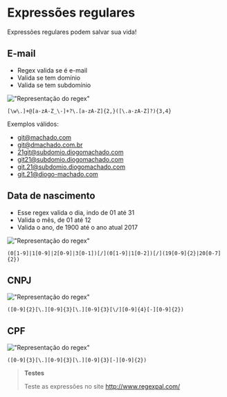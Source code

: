 # Expressões regulares
Expressões regulares podem salvar sua vida!

## E-mail
- Regex valida se é e-mail
- Valida se tem domínio
- Valida se tem subdomínio

!["Representação do regex"](https://lh3.googleusercontent.com/otJOOQ8Ite509gVNByswS0DZqRWdsKesk0XpnpbTN5Wr68sarkstc2vB9l1Q8Eb3iEag2rTC9yc7hmdr-78e5v5mz5RjatwkeLKSprCOH0kgSq4odjDQ8PX15eaqnBn_39-5FzaW9qNJcz-USLL6VMvGoDWphsvAScCbTw_wlhebpxCXy9evJMWN7kdg5ArbOe6oTgbrmw9Mi_Pjefp5lzUGEtqf4_u5_h0GxHuHK4cPZ9iVPnqeewGDu-2NmsX2wZdx_4KfN4pZTs93Nja-7siK80WsYCG2zmfpqSg1fEyUaJe__d7E1EU13lMwEFBqNbqryuFL8sywUjZhX_w8Zl79K-al4PNBoWWkt0u71gLkdUgY2c5g6F6qghOpObM0lgOUT3LkFCa9-X1Qble6TBDFWEtDKB1Q7VShkInK-37u2ZvzG5ATn9uoBJVsER61iay6Wr8XLhSHhhiMqhsrjJ8gEIFkx8orQUCNnxQddNRkOiptE9UvdsKC1nW-Uv4BJKKTD9upt3Ajb8KLsPxPSt-2WCQoQHAk4FaqaEXQI2Dski1QEogTK81R-8Z1-ee15w_F-Xlp=w1547-h547)

```
[\w\.]+@[a-zA-Z_\-]+?\.[a-zA-Z]{2,}([\.a-zA-Z]?){3,4}
```

Exemplos válidos:
- git@machado.com
- git@dmachado.com.br
- 21git@subdomio.diogomachado.com
- git21@subdomio.diogomachado.com
- git.21@subdomio.diogomachado.com
- git.21@diogo-machado.com

## Data de nascimento
- Esse regex valida o dia, indo de 01 até 31
- Valida o mês, de 01 até 12
- Valida o ano, de 1900 até o ano atual 2017

!["Representação do regex"](https://lh3.googleusercontent.com/eZZm3bYF9YXwDqtq8zDwQcePs650XFuMPYJbgOZxbuGFZJEmavwEMajKHmdxt83BbwvMCShRNx_QFzcrAIGNS6T5sIe_xZkMzLHs_WhPKcNzOz1hTfwbwNIqz_JHpkAB1GvK55qUCGG1Cr2M0BgPhRexXiJvx4u4RJyWEBvWFW5RBspKkhztHcHNE_MZ9Tsq5-7mJL0xyYhkiSiR5MZUaIz3S0t9piSZFb4ODSExPLRRYzz9hOzMMpwfIRK0NuF_wZIscCJDPwztZe6aq2xRs0q0nSosbY9lDfaOThk1QtKjmbGsCSC8Z3igi7R440cDNHLYLz_uFsn7IWbQcPT2NKfcsWcqBM5AcleDzn2c3YGmGk13omzGDUQhfjJa57DwtHtPlhMrDDzYtjvU4ktj34-NErg0Hhx046a1PNQwPrwczYBgzp2NgWKECsS__7EPTgHA9nq-vqn36CLRWtr3HuGoz_PZwGon-5VxE3QFsAyLQ7O2cceb8BNu4Fo_YB0lK2tugdRMnPpKxIy3LM_a4U3MA0wb5ZAY9oHYmTPho3G0zPbsFgyUSfnPyiUDrftgVeEN3cJx=w1547-h547)

```
(0[1-9]|1[0-9]|2[0-9]|3[0-1])[/](0[1-9]|1[0-2])[/](19[0-9]{2}|20[0-7]{2})
```

## CNPJ
!["Representação do regex"](https://lh3.googleusercontent.com/m1PaImssEIXNGpd_07R7f0kNUpBdY2MnF7iFI60KVYY0ZMls0RRizLi5rN37e36X-XU6SiEyR4BgsOXw6sv-k8zdbGzCamqJdykHCDfvhV4EMg-FFTfGMGizuezfWQWJyD1sUGHzs2bpr0Q_tx75ZIgDcB4EnzVk8gQ_6rLCVP1IZvA6hMElWuFHi0JhLecOh4zEziD4hL778r4E6zkiB8fHGtVKJvFJv0kcpuPUk00tHGMLMPGRHdnRGJ1301UTf1nyUkypXuxGTs66Kp4K9HjAqqvqwNtWCJaQ_ld1AptukAURySmxRE4lsIhQfIGyGnQ3LGkdIIRB4ZOPnAGFWtNwI3OE6UCLALnynNpLHXdmTJEjzY-pPFTiK-rT6bPCCkA35OunlxylaEiuO3p9MoBVpYgiT-t6jpw7j2VN5jHnCVFeVRA6bdFBJMfBIpBKQRWLdtuMrCNwopO0WBw_pAUdlpsK-Qlf_1Kx6auomez3XJg31oxsQ7bE3pqfoyb3tf2dnFsgJfKZtvoZ6w6YXStwH2lP6ugZ0mjoAj8UBqbqFwofIh21-nAGy8XNzvXBO35ip4Jv=w1547-h810)
```
([0-9]{2}[\.][0-9]{3}[\.][0-9]{3}[\/][0-9]{4}[-][0-9]{2})
```

## CPF
!["Representação do regex"](https://lh3.googleusercontent.com/iKKppqlQRiUX9YsVL7UQkply7UzfyjgZ2b2bYb-HK5pwPTCe_Bgv4q3n5cZDO2nrO2xAdosYVqHCWkGSiZDpAw1pOpw3hz4LKfPHrQk0Gs0oPK8LBjKmIvsQdBYf-UGnnnYlbfyrjj7XUPC7UjR3CS6pksppcVK_Po6v5kYmLHVbBDi2HJUBFVAXJ3PZdQaynQ0cy_IibXoZx8qfQGn_HzfloB9oY7FKbC9YOPM_EmZNK7C0FDSJBN2z07ha2r-QCWrVSZrxnAbLbCZM6bMLHgwcYF4vgAPifSZu6Fb05q1DjRADWek_KZo4fO4Oz04rqxJx33wqyFPiLTXxd7ue3rG2GTbFBPcoXYMlOJUJvLHjqda_fqmaF10lsfoOCQ2GbMaOI_m2p3gnFgzBBFVUeQ293uAoz3o-EJJ5jsvYd82l_iDfIfIB3Jy0CRut-5fB19sVuvm5poHKTXZEbu5Ykwh2UmgzaBWg3ccwvYkjXhCP2ON4exQG0aNHnEIyu2Dku4UVuiz46aXkEHC8RRiKuzaq-zXHFY1JD46pDnFIi__MQfO9GwK1Vs51COxuri3Qbbl8oaY1=w1547-h761)

```
([0-9]{3}[\.][0-9]{3}[\.][0-9]{3}[-][0-9]{2})
```

> **Testes**
>
> Teste as expressões no site http://www.regexpal.com/